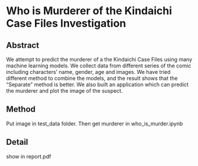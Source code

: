 # Who is Murderer of the Kindaichi Case Files Investigation

## Abstract
We attempt to predict the murderer of a the Kindaichi Case Files using many machine learning models. We collect data from different series of the comic including characters’ name, gender, age and images. We have tried different method to combine the models, and the result shows that the “Separate” method is better. We also built an application which can predict the murderer and plot the image of the suspect.


## Method
Put image in test_data folder. Then get murderer in who_is_murder.ipynb

## Detail
show in report.pdf


